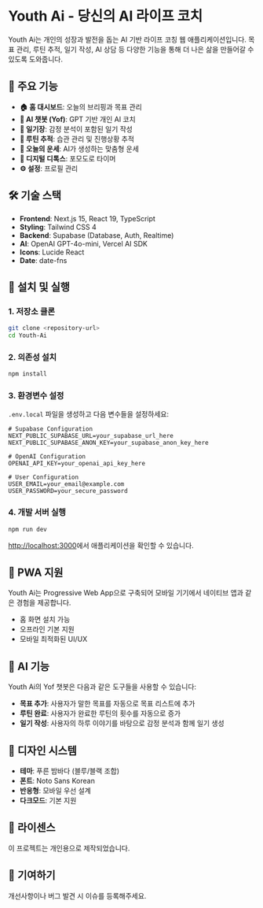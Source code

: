 # Youth Ai - 당신의 AI 라이프 코치

Youth Ai는 개인의 성장과 발전을 돕는 AI 기반 라이프 코칭 웹 애플리케이션입니다. 목표 관리, 루틴 추적, 일기 작성, AI 상담 등 다양한 기능을 통해 더 나은 삶을 만들어갈 수 있도록 도와줍니다.

## 🌟 주요 기능

- **🏠 홈 대시보드**: 오늘의 브리핑과 목표 관리
- **💬 AI 챗봇 (Yof)**: GPT 기반 개인 AI 코치
- **📖 일기장**: 감정 분석이 포함된 일기 작성
- **💪 루틴 추적**: 습관 관리 및 진행상황 추적
- **🔮 오늘의 운세**: AI가 생성하는 맞춤형 운세
- **🧘 디지털 디톡스**: 포모도로 타이머
- **⚙️ 설정**: 프로필 관리

## 🛠 기술 스택

- **Frontend**: Next.js 15, React 19, TypeScript
- **Styling**: Tailwind CSS 4
- **Backend**: Supabase (Database, Auth, Realtime)
- **AI**: OpenAI GPT-4o-mini, Vercel AI SDK
- **Icons**: Lucide React
- **Date**: date-fns

## 🚀 설치 및 실행

### 1. 저장소 클론
```bash
git clone <repository-url>
cd Youth-Ai
```

### 2. 의존성 설치
```bash
npm install
```

### 3. 환경변수 설정
`.env.local` 파일을 생성하고 다음 변수들을 설정하세요:

```env
# Supabase Configuration
NEXT_PUBLIC_SUPABASE_URL=your_supabase_url_here
NEXT_PUBLIC_SUPABASE_ANON_KEY=your_supabase_anon_key_here

# OpenAI Configuration
OPENAI_API_KEY=your_openai_api_key_here

# User Configuration
USER_EMAIL=your_email@example.com
USER_PASSWORD=your_secure_password
```

### 4. 개발 서버 실행
```bash
npm run dev
```

[http://localhost:3000](http://localhost:3000)에서 애플리케이션을 확인할 수 있습니다.

## 📱 PWA 지원

Youth Ai는 Progressive Web App으로 구축되어 모바일 기기에서 네이티브 앱과 같은 경험을 제공합니다.

- 홈 화면 설치 가능
- 오프라인 기본 지원
- 모바일 최적화된 UI/UX

## 🤖 AI 기능

Youth Ai의 Yof 챗봇은 다음과 같은 도구들을 사용할 수 있습니다:

- **목표 추가**: 사용자가 말한 목표를 자동으로 목표 리스트에 추가
- **루틴 완료**: 사용자가 완료한 루틴의 횟수를 자동으로 증가
- **일기 작성**: 사용자의 하루 이야기를 바탕으로 감정 분석과 함께 일기 생성

## 🎨 디자인 시스템

- **테마**: 푸른 밤바다 (블루/블랙 조합)
- **폰트**: Noto Sans Korean
- **반응형**: 모바일 우선 설계
- **다크모드**: 기본 지원

## 📝 라이센스

이 프로젝트는 개인용으로 제작되었습니다.

## 🤝 기여하기

개선사항이나 버그 발견 시 이슈를 등록해주세요.
